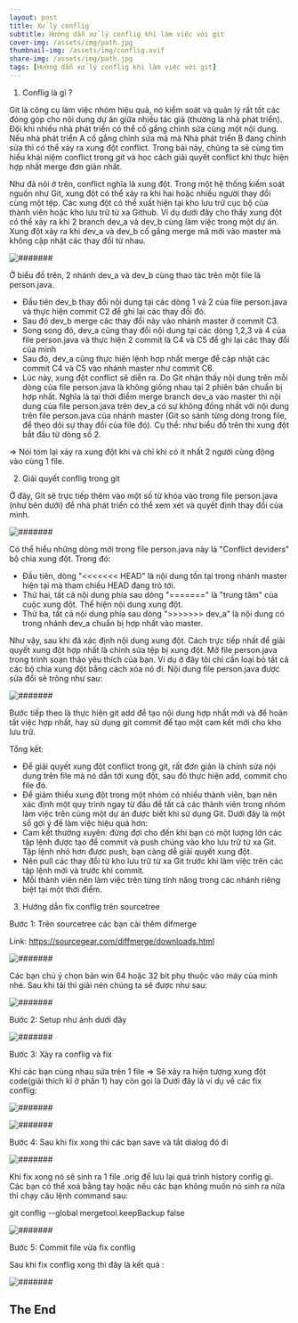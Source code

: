 ```yaml
---
layout: post
title: Xử lý conflig
subtitle: Hướng dẫn xử lý conflig khi làm việc với git
cover-img: /assets/img/path.jpg
thumbnail-img: /assets/img/conflig.avif
share-img: /assets/img/path.jpg
tags: [Hướng dẫn xử lý conflig khi làm việc với git]
---
```


1. Conflig là gì ?

Git là công cụ làm việc nhóm hiệu quả, nó kiểm soát và quản lý rất tốt các đóng góp cho nội dung dự án giữa nhiều tác giả (thường là nhà phát triển). Đôi khi nhiều nhà phát triển có thể cố gắng chỉnh sửa cùng một nội dung. Nếu nhà phát triển A cố gắng chỉnh sửa mã mà Nhà phát triển B đang chỉnh sửa thì có thể xảy ra xung đột conflict. Trong bài này, chúng ta sẽ cùng tìm hiểu khái niệm conflict trong git và học cách giải quyết conflict khi thực hiện hợp nhất merge đơn giản nhất.

Như đã nói ở trên, conflict nghĩa là xung đột. Trong một hệ thống kiểm soát nguồn như Git, xung đột có thể xảy ra khi hai hoặc nhiều người thay đổi cùng một tệp. Các xung đột có thể xuất hiện tại kho lưu trữ cục bộ của thành viên hoặc kho lưu trữ từ xa Github. Ví dụ dưới đây cho thấy xung đột có thể xảy ra khi 2 branch dev_a và dev_b cùng làm việc trong một dự án. Xung đột xảy ra khi dev_a và dev_b cố gắng merge mã mới vào master mà không cập nhật các thay đổi từ nhau.

![#######](/assets/img/anh49.png) 

Ở biểu đồ trên, 2 nhánh dev_a và dev_b cùng thao tác trên một file là person.java.

- Đầu tiên dev_b thay đổi nội dung tại các dòng 1 và 2 của file person.java và thực hiện commit C2 để ghi lại các thay đổi đó.
- Sau đó dev_b merge các thay đổi này vào nhánh master ở commit C3.
- Song song đó, dev_a cũng thay đổi nội dung tại các dòng 1,2,3 và 4 của file person.java và thực hiện 2 commit là C4 và C5 để ghi lại các thay đổi của mình
- Sau đó, dev_a cũng thực hiện lệnh hợp nhất merge để cập nhật các commit C4 và C5 vào nhánh master như commit C6.
- Lúc này, xung đột conflict sẽ diễn ra. Do Git nhận thấy nội dung trên mỗi dòng của file person.java là không giống nhau tại 2 phiên bản chuẩn bị hợp nhất. Nghĩa là tại thời điểm merge branch dev_a vào master thì nội dung của file person.java trên dev_a có sự không đồng nhất với nội dung trên file person.java của nhánh master (Git so sánh từng dòng trong file, để theo dõi sự thay đổi của file đó). Cụ thể: như biểu đồ trên thì xung đột bắt đầu từ dòng số 2.

=> Nói tóm lại xảy ra xung đột khi và chỉ khi có ít nhất 2 người cùng động vào cùng 1 file.

2. Giải quyết conflig trong git

Ở đây, Git sẽ trực tiếp thêm vào một số từ khóa vào trong file person.java (như bên dưới) để nhà phát triển có thể xem xét và quyết định thay đổi của mình.

![#######](/assets/img/anh50.png) 

Có thể hiểu những dòng mới trong file person.java này là "Conflict deviders" bộ chia xung đột. Trong đó:

- Đầu tiên, dòng "<<<<<<< HEAD" là nội dung tồn tại trong nhánh master hiện tại mà tham chiếu HEAD đang trỏ tới.
- Thứ hai, tất cả nội dung phía sau dòng "=======" là "trung tâm" của cuộc xung đột. Thể hiện nội dung xung đột.
- Thứ ba, tất cả nội dung phía sau dòng ">>>>>>> dev_a" là nội dung có trong nhánh dev_a chuẩn bị hợp nhất vào master.

Như vậy, sau khi đã xác định nội dung xung đột. Cách trực tiếp nhất để giải quyết xung đột hợp nhất là chỉnh sửa tệp bị xung đột. Mở file person.java trong trình soạn thảo yêu thích của bạn. Ví dụ ở đây tôi chỉ cần loại bỏ tất cả các bộ chia xung đột bằng cách xóa nó đi. Nội dung file person.java được sửa đổi sẽ trông như sau:

![#######](/assets/img/anh51.png) 

Bước tiếp theo là thực hiện git add để tạo nội dung hợp nhất mới và để hoàn tất việc hợp nhất, hay sử dụng git commit để tạo một cam kết mới cho kho lưu trữ.

Tổng kết:
- Để giải quyết xung đột conflict trong git, rất đơn giản là chỉnh sửa nội dung trên file mà nó dẫn tới xung đột, sau đó thực hiện add, commit cho file đó.
- Để giảm thiểu xung đột trong một nhóm có nhiều thành viên, bạn nên xác định một quy trình ngay từ đầu để tất cả các thành viên trong nhóm làm việc trên cùng một dự án được biết khi sử dụng Git. Dưới đây là một số gợi ý để làm việc hiệu quả hơn:
- Cam kết thường xuyên: đừng đợi cho đến khi bạn có một lượng lớn các tập lệnh được tạo để commit và push chúng vào kho lưu trữ từ xa Git. Tập lệnh nhỏ hơn được push, bạn càng dễ giải quyết xung đột.
- Nên pull các thay đổi từ kho lưu trữ từ xa Git trước khi làm việc trên các tập lệnh mới và trước khi commit.
- Mỗi thành viên nên làm việc trên từng tính năng trong các nhánh riêng biệt tại một thời điểm.

3. Hướng dẫn fix conflig trên sourcetree

Bước 1: Trên sourcetree các bạn cài thêm difmerge

Link: https://sourcegear.com/diffmerge/downloads.html

![#######](/assets/img/anh52.png) 

Các bạn chú ý chọn bản win 64 hoặc 32 bit phụ thuộc vào máy của mình nhé.
Sau khi tải thì giải nén chúng ta sẽ được như sau:

![#######](/assets/img/anh53.png) 

Bước 2: Setup như ảnh dưới đây

![#######](/assets/img/anh54.png)

Bước 3: Xảy ra conflig và fix

Khi các bạn cùng nhau sửa trên 1 file => Sẽ xảy ra hiện tượng xung đột code(giải thích kĩ ở phần 1) hay còn gọi là
Dưới đây là ví dụ về các fix conflig:

![#######](/assets/img/anh55.png)

![#######](/assets/img/anh56.png)

Bước 4: Sau khi fix xong thì các bạn save và tắt dialog đó đi

![#######](/assets/img/anh57.png)

Khi fix xong nó sẽ sinh ra 1 file .orig để lưu lại quá trình history config gì.
Các bạn có thể xoá bằng tay hoặc nếu các bạn không muốn nó sinh ra nữa thì chạy câu lệnh command sau:

git conflig --global mergetool.keepBackup false

![#######](/assets/img/anh58.png)

Bước 5: Commit file vừa fix conflig

Sau khi fix conflig xong thì đây là kết quả :

![#######](/assets/img/anh59.png)

## The End




